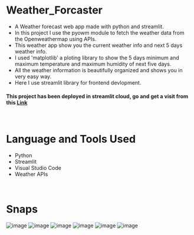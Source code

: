 # Weather_Forcaster
- A Weather forecast web app made with python and streamlit.
- In this project I use the pyowm module to fetch the weather data from the Openweathermap using APIs.
- This weather app show you the current weather info and next 5 days weather info.
- I used 'matplotlib' a ploting library to show the 5 days minimum and maximum temperature and maximum humidity of next five days.
- All the weather information is beautifully organized and shows you in very easy way.
- Here I use streamlit library for frontend devlopment.

#### This project has been deployed in streamlit cloud, go and get a visit from this [Link](https://weatherforecasterapp-das88768.streamlit.app/)

<br/>

# Language and Tools Used
- Python
- Streamlit
- Visual Studio Code
- Weather APIs

<br/>

# Snaps
![image](https://github.com/das88768/Weather_Forecaster_streamlit/assets/89207002/fb4def22-1d8d-4977-8866-a2ca57b96cc3)
![image](https://github.com/das88768/Weather_Forecaster_streamlit/assets/89207002/3d1a5979-78d6-4de4-9c81-51a0055183e6)
![image](https://github.com/das88768/Weather_Forecaster_streamlit/assets/89207002/a2018010-38ef-4f84-bf0c-a7ce25e3241b)
![image](https://github.com/das88768/Weather_Forecaster_streamlit/assets/89207002/133651f4-872a-486c-9732-62480a7a96ad)
![image](https://github.com/das88768/Weather_Forecaster_streamlit/assets/89207002/4e20851d-2045-4617-84b5-f318a6a34571)
![image](https://github.com/das88768/Weather_Forecaster_streamlit/assets/89207002/a348821a-0a7c-4bbc-9675-e37b79a8ec4e)